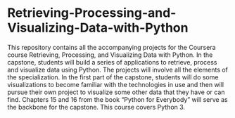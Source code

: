 # Retrieving-Processing-and-Visualizing-Data-with-Python
This repository contains all the accompanying projects for the Coursera course Retrieving, Processing, and Visualizing Data with Python. In the capstone, students will build a series of applications to retrieve, process and visualize data using Python.   The projects will involve all the elements of the specialization.  In the first part of the capstone, students will do some visualizations to become familiar with the technologies in use and then will pursue their own project to visualize some other data that they have or can find.  Chapters 15 and 16 from the book “Python for Everybody” will serve as the backbone for the capstone. This course covers Python 3.
